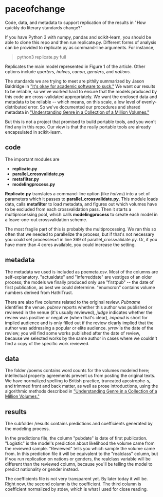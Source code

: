 paceofchange
============

Code, data, and metadata to support replication of the results in "How quickly do literary standards change?"

If you have Python 3 with numpy, pandas and scikit-learn, you should be able to clone this repo and then run replicate.py. Different forms of analysis can be provided to replicate.py as command-line arguments. For instance,

> python3 replicate.py full

Replicates the main model represented in Figure 1 of the article. Other options include *quarters*, *halves*, *canon,* *genders*, and *nations.*

The standards we are trying to meet are pithily summarized by Jason Baldridge in ["It's okay for academic software to suck."](https://bcomposes.wordpress.com/2015/05/07/its-okay-for-academic-software-to-suck/) We want our results to be reliable, so we've worked hard to ensure that the models produced by this code are cross-validated appropriately. We want the enclosed data and metadata to be reliable -- which means, on this scale, a low level of evenly-distributed error. So we've documented our procedures and shared metadata in ["Understanding Genre in a Collection of a Million Volumes."](http://figshare.com/articles/Understanding_Genre_in_a_Collection_of_a_Million_Volumes_Interim_Report/1281251)

But this is not a project that promised to build portable tools, and you won't find any in this repo. Our view is that the really portable tools are already encapsulated in scikit-learn.

code
----

The important modules are

- **replicate.py**
- **parallel_crossvalidate.py**
- **metafilter.py**
- **modelingprocess.py**

**Replicate.py** translates a command-line option (like *halves*) into a set of parameters which it passes to **parallel_crossvalidate.py.** This module loads data, calls **metafilter** to load metadata, and figures out which volumes have to be excluded from each crossvalidation pass. Then it starts a multiprocessing pool, which calls **modelingprocess** to create each model in a leave-one-out crossvalidation scheme.

The most fragile part of this is probably the multiprocessing. We ran this so often that we needed to parallelize the process, but if that's not necessary you could set processes=1 in line 369 of parallel_crossvalidate.py. Or, if you have more than 4 cores available, you could increase the setting.

metadata
--------

The metadata we used is included as poemeta.csv. Most of the columns are self-explanatory. "actualdate" and "inferreddate" are vestiges of an older process; the models we finally produced only use "firstpub" -- the date of first publication, as best we could determine. "enumcron" contains volume numbers derived from HathiTrust.

There are also five columns related to the original review. *Pubname* identifies the venue, *pubrev* reports whether this author was published or reviewed in the venue (it's usually reviewed), *judge* indicates whether the review was positive or negative (when that's clear), *impaud* is short for implied audience and is only filled out if the review clearly implied that the author was addressing a popular or elite audience. *yrrev* is the date of the review; you will find some works published after the date of review, because we selected works by the same author in cases where we couldn't find a copy of the specific work reviewed.

data
----

The folder /poems contains word counts for the volumes modeled here; intellectual property agreements prevent us from posting the original texts. We have normalized spelling to British practice, truncated apostrophe-s, and trimmed front and back matter, as well as prose introductions, using the algorithmic methods described in ["Understanding Genre in a Collection of a Million Volumes."](http://figshare.com/articles/Understanding_Genre_in_a_Collection_of_a_Million_Volumes_Interim_Report/1281251)

results
-------

The subfolder /results contains predictions and coefficients generated by the modeling process.

In the predictions file, the column "pubdate" is date of first publication. "Logistic" is the model's prediction about likelihood the volume came from the reviewed sample. "Reviewed" tells you  which sample the volume came from. In this prediction file it will be equivalent to the "realclass" column, but if you run replication on nations or genders, the realclass variable will be different than the reviewed column, because you'll be telling the model to predict nationality or gender instead.

The coefficients file is not very transparent yet. By later today it will be. Right now, the second column is the coefficient. The third column is coefficient normalized by stdev, which is what I used for close reading.
